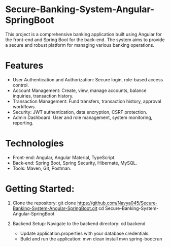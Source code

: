 # Secure-Banking-System-Angular-SpringBoot
This project is a comprehensive banking application built using Angular for the front-end and Spring Boot for the back-end. The system aims to provide a secure and robust platform for managing various banking operations.
# Features
- User Authentication and Authorization: Secure login, role-based access control.
- Account Management: Create, view, manage accounts, balance inquiries, transaction history.
- Transaction Management: Fund transfers, transaction history, approval workflows.
- Security: JWT authentication, data encryption, CSRF protection.
- Admin Dashboard: User and role management, system monitoring, reporting.
# Technologies
- Front-end: Angular, Angular Material, TypeScript.
- Back-end: Spring Boot, Spring Security, Hibernate, MySQL.
- Tools: Maven, Git, Postman.
# Getting Started:
1. Clone the repository:
   git clone https://github.com/Navya045/Secure-Banking-System-Angular-SpringBoot.git
   cd Secure-Banking-System-Angular-SpringBoot
2. Backend Setup:
   Navigate to the backend directory:
   cd backend

   - Update application.properties with your database credentials.
   - Build and run the application:
mvn clean install
mvn spring-boot:run
